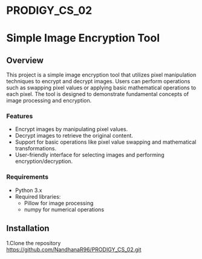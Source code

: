 # PRODIGY_CS_02

# Simple Image Encryption Tool

## Overview
This project is a simple image encryption tool that utilizes pixel manipulation techniques to encrypt and decrypt images. Users can perform operations such as swapping pixel values or applying basic mathematical operations to each pixel. The tool is designed to demonstrate fundamental concepts of image processing and encryption.

### Features
 - Encrypt images by manipulating pixel values.
 - Decrypt images to retrieve the original content.
 - Support for basic operations like pixel value swapping and mathematical transformations.
 - User-friendly interface for selecting images and performing encryption/decryption.
### Requirements
 - Python 3.x
 - Required libraries:
    - Pillow for image processing
    - numpy for numerical operations

## Installation
  1.Clone the repository
     https://github.com/NandhanaR96/PRODIGY_CS_02.git
